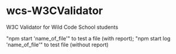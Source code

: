 # wcs-W3CValidator
W3C Validator for Wild Code School students 

"npm start 'name_of_file'" to test a file (with report);
"npm start log 'name_of_file'" to test file (without report)